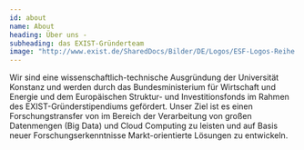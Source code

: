 ```yaml
---
id: about
name: About
heading: Über uns - 
subheading: das EXIST-Gründerteam
image: "http://www.exist.de/SharedDocs/Bilder/DE/Logos/ESF-Logos-Reihe.jpg?__blob=normal"
---
```


Wir sind eine wissenschaftlich-technische Ausgründung der Universität Konstanz und werden durch das Bundesministerium für Wirtschaft und Energie und dem Europäischen Struktur- und Investitionsfonds im Rahmen des EXIST-Gründerstipendiums gefördert. Unser Ziel ist es einen Forschungstransfer von im Bereich der Verarbeitung von großen Datenmengen (Big Data) und Cloud Computing zu leisten und auf Basis neuer Forschungserkenntnisse Markt-orientierte Lösungen zu entwickeln.
